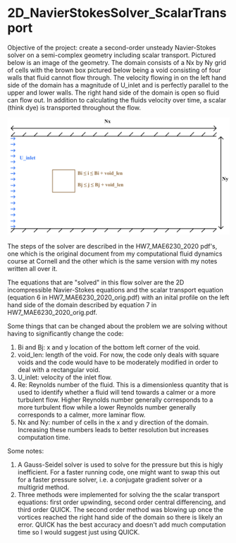# 2D_NavierStokesSolver_ScalarTransport

Objective of the project: create a second-order unsteady Navier-Stokes solver on a semi-complex geometry including scalar transport. Pictured below is an image of the geometry. The domain consists of a Nx by Ny grid of cells with the brown box pictured below being a void consisting of four walls that fluid cannot flow through. The velocity flowing in on the left hand side of the domain has a magnitude of U_inlet and is perfectly parallel to the upper and lower walls. The right hand side of the domain is open so fluid can flow out. In addition to calculating the fluids velocity over time, a scalar (think dye) is transported throughout the flow. 

![](geometry.jpg)

The steps of the solver are described in the HW7_MAE6230_2020 pdf's, one which is the original document from my computational fluid dynamics course at Cornell and the other which is the same version with my notes written all over it. 

The equations that are "solved" in this flow solver are the 2D incompressible Navier-Stokes equations and the scalar transport equation (equation 6 in HW7_MAE6230_2020_orig.pdf) with an inital profile on the left hand side of the domain described by equation 7 in HW7_MAE6230_2020_orig.pdf.


Some things that can be changed about the problem we are solving without having to significantly change the code: 
1. Bi and Bj: x and y location of the bottom left corner of the void.  
2. void_len: length of the void. For now, the code only deals with square voids and the code would have to be moderately modified in order to deal with a rectangular void. 
3. U_inlet: velocity of the inlet flow. 
4. Re: Reynolds number of the fluid. This is a dimensionless quantity that is used to identify whether a fluid will tend towards a calmer or a more turbulent flow. Higher Reynolds number generally corresponds to a more turbulent flow while a lower Reynolds number generally corresponds to a calmer, more laminar flow. 
5. Nx and Ny: number of cells in the x and y direction of the domain. Increasing these numbers leads to better resolution but increases computation time. 

Some notes:
1. A Gauss-Seidel solver is used to solve for the pressure but this is higly inefficient. For a faster running code, one might want to swap this out for a faster pressure solver, i.e. a conjugate gradient solver or a multigrid method. 
2. Three methods were implemented for solving the the scalar transport equations: first order upwinding, second order central differencing, and third order QUICK. The second order method was blowing up once the vortices reached the right hand side of the domain so there is likely an error. QUICK has the best accuracy and doesn't add much computation time so I would suggest just using QUICK.
